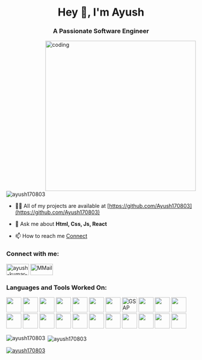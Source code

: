 
<h1 align="center">Hey 👋, I'm Ayush</h1>
<h3 align="center">A Passionate Software Engineer</h3>
<img align="right" alt="coding" width="400px" src="https://media0.giphy.com/media/2IudUHdI075HL02Pkk/giphy.gif">

<p align="left"> <img src="https://komarev.com/ghpvc/?username=ayush170803&label=Profile%20views&color=0e75b6&style=flat" alt="ayush170803" /> </p>

- 👨‍💻 All of my projects are available at [https://github.com/Ayush170803](https://github.com/Ayush170803)

- 💬 Ask me about **Html, Css, Js, React**

- 📫 How to reach me <a href="mailto:ayushagrawal.5288@gmail.com">Connect</a>

<h3 align="left">Connect with me:</h3>
<p align="left">
<a href="https://linkedin.com/in/ayush-kumar-887304161" target="blank"><img align="center" src="https://img.shields.io/badge/linkedin-%230077B5.svg?&style=for-the-badge&logo=linkedin&logoColor=white" alt="ayush-kumar-887304161" height="30" width="60" /></a>
  <a href="mailto:ayushagrawal.5288@gmail.com" target="blank"><img align="center" src="https://img.shields.io/badge/Gmail-%2312100E.svg?&style=for-the-badge&logo=Gmail&logoColor=white" alt="MMail" height="30" width="60" /></a>
</p>

<h3 align="left">Languages and Tools Worked On:</h3>
<p align="left">
  <img src="https://skillicons.dev/icons?i=c"  width="40" height="40" />
  <img src="https://skillicons.dev/icons?i=cpp"  width="40" height="40" />
  <img src="https://skillicons.dev/icons?i=java"  width="40" height="40" />  
  <img src="https://skillicons.dev/icons?i=html"  width="40" height="40" />
  <img src="https://skillicons.dev/icons?i=css"  width="40" height="40" />
  <img src="https://skillicons.dev/icons?i=tailwind"  width="40" height="40" />
  <img src="https://skillicons.dev/icons?i=js"  width="40" height="40" />
  <img src="https://encrypted-tbn0.gstatic.com/images?q=tbn:ANd9GcQcUoG_7iACY_tbK5bD7SUpnmbfkOvBkQD1tQ&s" alt="GSAP" width="40" height="40"/>
  <img src="https://skillicons.dev/icons?i=react"  width="40" height="40" />
  <img src="https://skillicons.dev/icons?i=express"  width="40" height="40" />
  <img src="https://skillicons.dev/icons?i=nodejs"  width="40" height="40" />
  <img src="https://skillicons.dev/icons?i=mongodb"  width="40" height="40" />
  <img src="https://skillicons.dev/icons?i=postgres"  width="40" height="40" />
  <img src="https://skillicons.dev/icons?i=prisma"  width="40" height="40" />
  <img src="https://skillicons.dev/icons?i=git"  width="40" height="40" />
  <img src="https://skillicons.dev/icons?i=github"  width="40" height="40" />
  <img src="https://skillicons.dev/icons?i=postman"  width="40" height="40" />
  <img src="https://skillicons.dev/icons?i=redis"  width="40" height="40" />
  <img src="https://skillicons.dev/icons?i=prometheus"  width="40" height="40" />
  <img src="https://skillicons.dev/icons?i=grafana"  width="40" height="40" />
  <img src="https://skillicons.dev/icons?i=firebase"  width="40" height="40" />
  <img src="https://skillicons.dev/icons?i=docker"  width="40" height="40" />
</p>
 </p>

<p><img align="left" src="https://github-readme-stats.vercel.app/api/top-langs?username=ayush170803&show_icons=true&locale=en&layout=compact&theme=yeblu" alt="ayush170803" /></p>

<p>&nbsp;<img align="center" src="https://github-readme-stats.vercel.app/api?username=ayush170803&show_icons=true&locale=en&theme=yeblu" alt="ayush170803" /></p>

<p>
  <a align="center" href="https://git.io/streak-stats"><img src="https://github-readme-streak-stats.herokuapp.com?user=ayush170803&theme=yeblu&ring=EB0600&currStreakNum=79EBAF&sideNums=EB5454" alt="ayush170803" /></a>
</p>
